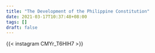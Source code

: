 ```yaml
---
title: "The Development of the Philippine Constitution"
date: 2021-03-17T10:37:48+08:00
tags: []
draft: false
---
```

{{< instagram CMYr_T6HlH7 >}}
